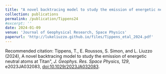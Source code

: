 ```yaml
---
title: "A novel backtracing model to study the emission of energetic neutral atoms at Titan"
collection: publications
permalink: /publication/Tippens24
#excerpt: ''
date: 2024-01-09
venue: 'Journal of Geophysical Research, Space Physics'
paperurl: 'http://lukeliuzzo.github.io/files/Tippens_etal_2024.pdf'
---
```


Recommended citation: Tippens, T., E. Roussos, S. Simon, and L. Liuzzo (2024), A novel backtracing model to study the emission of energetic neutral atoms at Titan", <i>J. Geophys. Res. Space Physics, 129</i>, e2023JA032083, [doi:10.1029/2023JA032083](https://doi.org/10.1029/2023JA032083).
